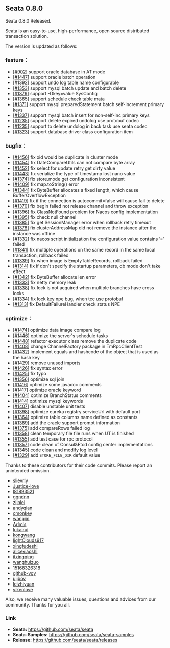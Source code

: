 ## Seata 0.8.0 
Seata 0.8.0 Released.

Seata is an easy-to-use, high-performance, open source distributed transaction solution.

The version is updated as follows:

### feature：
- [[#902](https://github.com/seata/seata/pull/902)] support oracle database in AT mode
- [[#1447](https://github.com/seata/seata/pull/1447)] support oracle batch operation
- [[#1392](https://github.com/seata/seata/pull/1392)] support undo log table name configurable 
- [[#1353](https://github.com/seata/seata/pull/1353)] support mysql batch update and batch delete
- [[#1379](https://github.com/seata/seata/pull/1379)] support -Dkey=value SysConfig
- [[#1365](https://github.com/seata/seata/pull/1365)] support schedule check table mata
- [[#1371](https://github.com/seata/seata/pull/1371)] support mysql preparedStatement batch self-increment primary keys
- [[#1337](https://github.com/seata/seata/pull/1337)] support mysql batch insert for non-self-inc primary keys
- [[#1235](https://github.com/seata/seata/pull/1453)] support delete expired undolog use protobuf codec
- [[#1235](https://github.com/seata/seata/pull/1235)] support to delete undolog in back task use seata codec
- [[#1323](https://github.com/seata/seata/pull/1323)] support database driver class configuration item


### bugfix：
- [[#1456](https://github.com/seata/seata/pull/1456)] fix xid would be duplicate in cluster mode
- [[#1454](https://github.com/seata/seata/pull/1454)] fix DateCompareUtils can not compare byte array 
- [[#1452](https://github.com/seata/seata/pull/1452)] fix select for update retry get dirty value
- [[#1443](https://github.com/seata/seata/pull/1443)] fix serialize the type of timestamp lost nano value
- [[#1374](https://github.com/seata/seata/pull/1374)] fix store.mode get configuration inconsistent
- [[#1409](https://github.com/seata/seata/pull/1409)] fix map.toString() error
- [[#1344](https://github.com/seata/seata/pull/1344)] fix ByteBuffer allocates a fixed length, which cause BufferOverflowException
- [[#1419](https://github.com/seata/seata/pull/1419)] fix if the connection is autocommit=false will cause fail to delete
- [[#1370](https://github.com/seata/seata/pull/1370)] fix begin failed not release channel and throw exception
- [[#1396](https://github.com/seata/seata/pull/1396)] fix ClassNotFound problem for Nacos config implementation
- [[#1395](https://github.com/seata/seata/pull/1395)] fix check null channel
- [[#1385](https://github.com/seata/seata/pull/1385)] fix get SessionManager error when rollback retry timeout
- [[#1378](https://github.com/seata/seata/pull/1378)] fix clusterAddressMap did not remove the instance after the instance was offline
- [[#1332](https://github.com/seata/seata/pull/1332)] fix nacos script initialization the configuration value contains ’=‘ failed
- [[#1341](https://github.com/seata/seata/pull/1341)] fix multiple operations on the same record in the same local transaction, rollback failed
- [[#1339](https://github.com/seata/seata/pull/1339)] fix when image is EmptyTableRecords, rollback failed
- [[#1314](https://github.com/seata/seata/pull/1314)] fix if don't specify the startup parameters, db mode don't take effect
- [[#1342](https://github.com/seata/seata/pull/1342)] fix ByteBuffer allocate len error
- [[#1333](https://github.com/seata/seata/pull/1333)] fix netty memory leak
- [[#1338](https://github.com/seata/seata/pull/1338)] fix lock is not acquired when multiple branches have cross locks
- [[#1334](https://github.com/seata/seata/pull/1334)]  fix lock key npe bug, when tcc use protobuf
- [[#1313](https://github.com/seata/seata/pull/1313)] fix DefaultFailureHandler check status NPE


### optimize： 
- [[#1474](https://github.com/seata/seata/pull/1474)] optimize data image compare log
- [[#1446](https://github.com/seata/seata/pull/1446)] optimize the server's schedule tasks 
- [[#1448](https://github.com/seata/seata/pull/1448)] refactor executor class remove the duplicate code 
- [[#1408](https://github.com/seata/seata/pull/1408)] change ChannelFactory package in TmRpcClientTest 
- [[#1432](https://github.com/seata/seata/pull/1432)] implement equals and hashcode of the object that is used as the hash key 
- [[#1429](https://github.com/seata/seata/pull/1429)] remove unused imports 
- [[#1426](https://github.com/seata/seata/pull/1426)] fix syntax error 
- [[#1425](https://github.com/seata/seata/pull/1425)] fix typo 
- [[#1356](https://github.com/seata/seata/pull/1356)] optimize sql join 
- [[#1416](https://github.com/seata/seata/pull/1416)] optimize some javadoc comments
- [[#1417](https://github.com/seata/seata/pull/1417)] optimize oracle keyword
- [[#1404](https://github.com/seata/seata/pull/1404)] optimize BranchStatus comments
- [[#1414](https://github.com/seata/seata/pull/1414)] optimize mysql keywords
- [[#1407](https://github.com/seata/seata/pull/1407)] disable unstable unit tests
- [[#1398](https://github.com/seata/seata/pull/1398)] optimize eureka registry serviceUrl with default port
- [[#1364](https://github.com/seata/seata/pull/1364)] optimize table columns name defined as constants 
- [[#1389](https://github.com/seata/seata/pull/1389)] add the oracle support prompt information
- [[#1375](https://github.com/seata/seata/pull/1375)] add compareRows failed log
- [[#1358](https://github.com/seata/seata/pull/1358)] clean temporary file file runs when UT is finished
- [[#1355](https://github.com/seata/seata/pull/1355)] add test case for rpc protocol
- [[#1357](https://github.com/seata/seata/pull/1357)] code clean of Consul&Etcd config center implementations
- [[#1345](https://github.com/seata/seata/pull/1345)] code clean and modify log level
- [[#1329](https://github.com/seata/seata/pull/1329)] add `STORE_FILE_DIR` default value


Thanks to these contributors for their code commits. Please report an unintended omission.  

- [slievrly](https://github.com/slievrly)
- [Justice-love](https://github.com/Justice-love)
- [l81893521](https://github.com/l81893521)
- [ggndnn](https://github.com/ggndnn)
- [zjinlei](https://github.com/zjinlei)
- [andyqian](https://github.com/andyqian)
- [cmonkey](https://github.com/cmonkey)
- [wangjin](https://github.com/wangjin)
- [Arlmls](https://github.com/Arlmls)
- [lukairui](https://github.com/lukairui)
- [kongwang](https://github.com/kongwang)
- [lightClouds917](https://github.com/lightClouds917)
- [xingfudeshi](https://github.com/xingfudeshi)
- [alicexiaoshi](https://github.com/alicexiaoshi)
- [itxingqing](https://github.com/itxingqing)
- [wanghuizuo](https://github.com/wanghuizuo)
- [15168326318](https://github.com/15168326318)
- [github-ygy](https://github.com/github-ygy)
- [ujjboy](https://github.com/ujjboy)
- [leizhiyuan](https://github.com/leizhiyuan)
- [vikenlove](https://github.com/vikenlove)

Also, we receive many valuable issues, questions and advices from our community. Thanks for you all.

### Link
- **Seata:** https://github.com/seata/seata  
- **Seata-Samples:** https://github.com/seata/seata-samples   
- **Release:** https://github.com/seata/seata/releases
